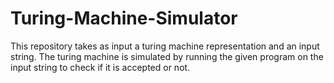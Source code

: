 # Turing-Machine-Simulator
This repository takes as input a turing machine representation and an input string. The turing machine is simulated by running the given program on the input string to check if it is accepted or not.
